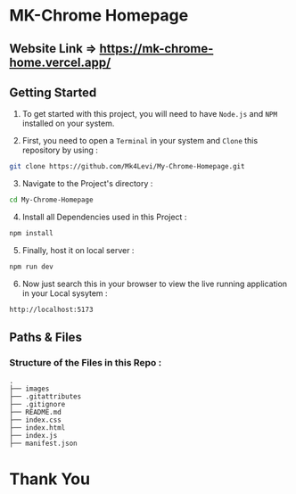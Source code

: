 # MK-Chrome Homepage

## Website Link => https://mk-chrome-home.vercel.app/

<h2>Getting Started</h2>

1. To get started with this project, you will need to have `Node.js` and `NPM` installed on your system.

2. First, you need to open a `Terminal` in your system and `Clone` this repository by using :

```bash
git clone https://github.com/Mk4Levi/My-Chrome-Homepage.git
```

3. Navigate to the Project's directory :

```bash
cd My-Chrome-Homepage
```

4. Install all Dependencies used in this Project :

```bash
npm install
```

5. Finally, host it on local server :

```bash
npm run dev
```

6. Now just search this in your browser to view the live running application in your Local sysytem :

```bash
http://localhost:5173
```

<h2>Paths & Files</h2>

### Structure of the Files in this Repo :

```text
.
├── images
├── .gitattributes
├── .gitignore
├── README.md
├── index.css
├── index.html
├── index.js
├── manifest.json
```

# Thank You
